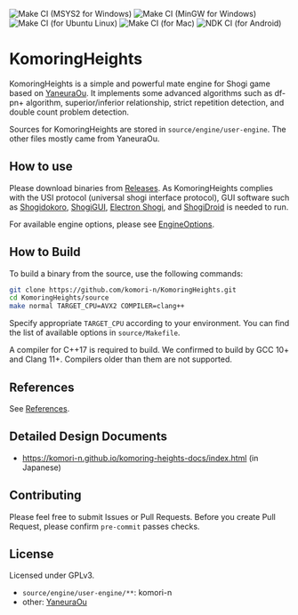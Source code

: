 ![Make CI (MSYS2 for Windows)](https://github.com/komori-n/KomoringHeights/workflows/Make%20CI%20(MSYS2%20for%20Windows)/badge.svg?event=push)
![Make CI (MinGW for Windows)](https://github.com/komori-n/KomoringHeights/workflows/Make%20CI%20(MinGW%20for%20Windows)/badge.svg?event=push)
![Make CI (for Ubuntu Linux)](https://github.com/komori-n/KomoringHeights/workflows/Make%20CI%20(for%20Ubuntu%20Linux)/badge.svg?event=push)
![Make CI (for Mac)](https://github.com/komori-n/KomoringHeights/workflows/Make%20CI%20(for%20Mac)/badge.svg?event=push)
![NDK CI (for Android)](https://github.com/komori-n/KomoringHeights/workflows/NDK%20CI%20(for%20Android)/badge.svg?event=push)

# KomoringHeights

KomoringHeights is a simple and powerful mate engine for Shogi game based on [YaneuraOu](https://github.com/yaneurao/YaneuraOu/).
It implements some advanced algorithms such as df-pn+ algorithm, superior/inferior relationship, strict repetition detection, and double count problem detection.

Sources for KomoringHeights are stored in `source/engine/user-engine`.
The other files mostly came from YaneuraOu.

## How to use

Please download binaries from [Releases](https://github.com/komori-n/KomoringHeights/releases).
As KomoringHeights complies with the USI protocol (universal shogi interface protocol), GUI software such as [Shogidokoro](http://shogidokoro.starfree.jp/), [ShogiGUI](http://shogigui.siganus.com/), [Electron Shogi](https://sunfish-shogi.github.io/electron-shogi/), and [ShogiDroid](http://shogidroid.siganus.com/) is needed to run.

For available engine options, please see [EngineOptions](source/engine/user-engine/docs/EngineOptions.txt).

## How to Build

To build a binary from the source, use the following commands:

```sh
git clone https://github.com/komori-n/KomoringHeights.git
cd KomoringHeights/source
make normal TARGET_CPU=AVX2 COMPILER=clang++
```

Specify appropriate `TARGET_CPU` according to your environment.
You can find the list of available options in `source/Makefile`.

A compiler for C++17 is required to build. We confirmed to build
by GCC 10+ and Clang 11+. Compilers older than them are not supported.

## References

See [References](source/engine/user-engine/docs/refs.md).

## Detailed Design Documents

- <https://komori-n.github.io/komoring-heights-docs/index.html> (in Japanese)

## Contributing

Please feel free to submit Issues or Pull Requests.
Before you create Pull Request, please confirm `pre-commit` passes checks.

## License

Licensed under GPLv3.

- `source/engine/user-engine/**`: komori-n
- other: [YaneuraOu](https://github.com/yaneurao/YaneuraOu/)
